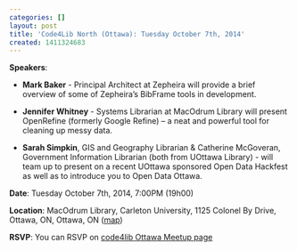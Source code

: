 ```yaml
---
categories: []
layout: post
title: 'Code4Lib North (Ottawa): Tuesday October 7th, 2014'
created: 1411324683
---
```

**Speakers**:

* **Mark Baker** - Principal Architect at Zepheira will provide a brief overview of some of Zepheira’s BibFrame tools in development.

* **Jennifer Whitney** - Systems Librarian at MacOdrum Library will present OpenRefine (formerly Google Refine) – a neat and powerful tool for cleaning up messy data.

* **Sarah Simpkin**, GIS and Geography Librarian & Catherine McGoveran, Government Information Librarian (both from UOttawa Library) - will team up to present on a recent  UOttawa sponsored Open Data Hackfest as well as to introduce you to Open Data Ottawa.

**Date**: Tuesday October 7th, 2014, 7:00PM (19h00)

**Location**: MacOdrum Library, Carleton University, 1125 Colonel By Drive, Ottawa, ON, Ottawa, ON ([map](https://www.google.ca/maps/place/1125+Colonel+By+Dr,+Carleton+University,+Ottawa,+ON+K1S+5R1/@45.3835317,-75.6975174,17z/data=!3m1!4b1!4m2!3m1!1s0x4cce067662eae8cf:0x9cd8d41fd34473d1))

**RSVP**: You can RSVP on [code4lib Ottawa Meetup page](http://www.meetup.com/Code4lib-Ottawa/)
